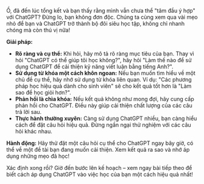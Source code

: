 Ồ, đã đến lúc tổng kết và bạn thấy rằng mình vẫn chưa thể "tâm đầu ý hợp" với ChatGPT? Đừng lo, bạn không đơn độc. Chúng ta cùng xem qua vài mẹo nhỏ để bạn và ChatGPT trở thành bộ đôi siêu học tập, không chỉ nhanh chóng mà còn thú vị nữa!

**Giải pháp:**
- **Rõ ràng và cụ thể:** Khi hỏi, hãy mô tả rõ ràng mục tiêu của bạn. Thay vì hỏi "ChatGPT có thể giúp tôi học không?", hãy hỏi "Làm thế nào để sử dụng ChatGPT để cải thiện kỹ năng viết luận bằng tiếng Anh?".
- **Sử dụng từ khóa một cách khôn ngoan:** Nếu bạn muốn tìm hiểu về một chủ đề cụ thể, hãy nhớ sử dụng từ khóa liên quan. Ví dụ: "Các phương pháp học hiệu quả dành cho sinh viên" sẽ cho kết quả tốt hơn là "Làm sao để học giỏi hơn?".
- **Phản hồi là chìa khóa:** Nếu kết quả không như mong đợi, hãy cung cấp phản hồi cho ChatGPT. Điều này giúp cải thiện chất lượng của các câu trả lời sau.
- **Thực hành thường xuyên:** Càng sử dụng ChatGPT nhiều, bạn càng hiểu cách để đặt câu hỏi hiệu quả. Đừng ngần ngại thử nghiệm với các câu hỏi khác nhau.

**Hành động:**
Hãy thử đặt một câu hỏi cụ thể cho ChatGPT ngay bây giờ, có thể về một đề tài bạn đang muốn cải thiện. Xem kết quả ra sao và nhớ áp dụng những mẹo đã học!

Xác định xong rồi? Giờ đến bước lên kế hoạch – xem ngay bài tiếp theo để biết cách áp dụng ChatGPT vào việc học của bạn một cách hiệu quả nhất!